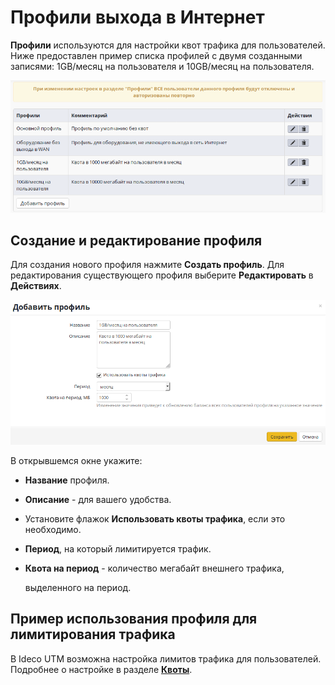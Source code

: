 # Профили выхода в Интернет

**Профили** используются для настройки квот трафика для пользователей.  
Ниже предоставлен пример списка профилей с двумя созданными записями: 1GB/месяц на пользователя и 10GB/месяц на пользователя.

![](../.gitbook/assets/6586778.png)

## Создание и редактирование профиля

Для создания нового профиля нажмите **Создать профиль**. Для редактирования существующего профиля выберите **Редактировать** в **Действиях**.

![](../.gitbook/assets/6586780.png)

В открывшемся окне укажите:

* **Название** профиля.
* **Описание** - для вашего удобства.
* Установите флажок **Использовать квоты трафика**, если это необходимо.
* **Период**, на который лимитируется трафик.
* **Квота на период** - количество мегабайт внешнего трафика,

  выделенного на период.

## Пример использования профиля для лимитирования трафика

В Ideco UTM возможна настройка лимитов трафика для пользователей. Подробнее о настройке в разделе [**Квоты**](../pravila_dostupa/polzovatelskie_kvoty.md).

